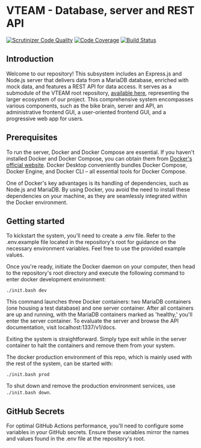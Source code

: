 # VTEAM - Database, server and REST API

[![Scrutinizer Code Quality](https://scrutinizer-ci.com/g/JuliaLind/vteam-server/badges/quality-score.png?b=main)](https://scrutinizer-ci.com/g/JuliaLind/vteam-server/?branch=main)
[![Code Coverage](https://scrutinizer-ci.com/g/JuliaLind/vteam-server/badges/coverage.png?b=main)](https://scrutinizer-ci.com/g/JuliaLind/vteam-server/?branch=main)
[![Build Status](https://scrutinizer-ci.com/g/JuliaLind/vteam-server/badges/build.png?b=main)](https://scrutinizer-ci.com/g/JuliaLind/vteam-server/build-status/main)

## Introduction
Welcome to our repository! This subsystem includes an Express.js and Node.js server that delivers data from a MariaDB database, enriched with mock data, and features a REST API for data access. It serves as a submodule of the VTEAM root repository, [available here](https://github.com/p0ntan/vteam-root), representing the larger ecosystem of our project. This comprehensive system encompasses various components, such as the bike brain, server and API, an administrative frontend GUI, a user-oriented frontend GUI, and a progressive web app for users.

## Prerequisites
To run the server, Docker and Docker Compose are essential. If you haven't installed Docker and Docker Compose, you can obtain them from [Docker's official website](https://www.docker.com/products/docker-desktop/). Docker Desktop conveniently bundles Docker Compose, Docker Engine, and Docker CLI – all essential tools for Docker Compose.

One of Docker's key advantages is its handling of dependencies, such as Node.js and MariaDB. By using Docker, you avoid the need to install these dependencies on your machine, as they are seamlessly integrated within the Docker environment.

## Getting started
To kickstart the system, you'll need to create a .env file. Refer to the .env.example file located in the repository's root for guidance on the necessary environment variables. Feel free to use the provided example values.

Once you're ready, initiate the Docker daemon on your computer, then head to the repository's root directory and execute the following command to enter docker development environment:

```./init.bash dev```

This command launches three Docker containers: two MariaDB containers (one housing a test database) and one server container. After all containers are up and running, with the MariaDB containers marked as 'healthy,' you'll enter the server container. To evaluate the server and browse the API documentation, visit localhost:1337/v1/docs.

Exiting the system is straightforward. Simply type exit while in the server container to halt the containers and remove them from your system.

The docker production environment of this repo, which is mainly used with the rest of the system, can be started with:

```./init.bash prod```

To shut down and remove the production environment services, use ```./init.bash down```.

## GitHub Secrets
For optimal GitHub Actions performance, you'll need to configure some variables in your GitHub secrets. Ensure these variables mirror the names and values found in the .env file at the repository's root.
